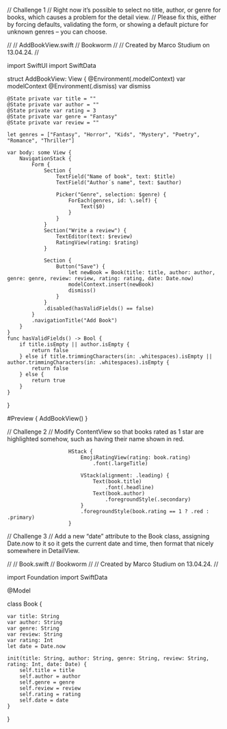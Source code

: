 // Challenge 1
// Right now it’s possible to select no title, author, or genre for books, which causes a problem for the detail view. 
// Please fix this, either by forcing defaults, validating the form, or showing a default picture for unknown genres – you can choose.

//
//  AddBookView.swift
//  Bookworm
//
//  Created by Marco Studium on 13.04.24.
//

import SwiftUI
import SwiftData

struct AddBookView: View {
    @Environment(\.modelContext) var modelContext
    @Environment(\.dismiss) var dismiss
    
    @State private var title = ""
    @State private var author = ""
    @State private var rating = 3
    @State private var genre = "Fantasy"
    @State private var review = ""
    
    let genres = ["Fantasy", "Horror", "Kids", "Mystery", "Poetry", "Romance", "Thriller"]
    
    var body: some View {
        NavigationStack {
            Form {
                Section {
                    TextField("Name of book", text: $title)
                    TextField("Author´s name", text: $author)
                    
                    Picker("Genre", selection: $genre) {
                        ForEach(genres, id: \.self) {
                            Text($0)
                        }
                    }
                }
                Section("Write a review") {
                    TextEditor(text: $review)
                    RatingView(rating: $rating)
                }
                
                Section {
                    Button("Save") {
                        let newBook = Book(title: title, author: author, genre: genre, review: review, rating: rating, date: Date.now)
                        modelContext.insert(newBook)
                        dismiss()
                    }
                }
                .disabled(hasValidFields() == false)
            }
            .navigationTitle("Add Book")
        }
    }
    func hasValidFields() -> Bool {
        if title.isEmpty || author.isEmpty {
            return false
        } else if title.trimmingCharacters(in: .whitespaces).isEmpty || author.trimmingCharacters(in: .whitespaces).isEmpty {
            return false
        } else {
            return true
        }
    }
}

#Preview {
    AddBookView()
}


// Challenge 2
// Modify ContentView so that books rated as 1 star are highlighted somehow, such as having their name shown in red.

                        HStack {
                            EmojiRatingView(rating: book.rating)
                                .font(.largeTitle)
                            
                            VStack(alignment: .leading) {
                                Text(book.title)
                                    .font(.headline)
                                Text(book.author)
                                    .foregroundStyle(.secondary)
                            }
                            .foregroundStyle(book.rating == 1 ? .red : .primary)
                        }


// Challenge 3
// Add a new “date” attribute to the Book class, assigning Date.now to it so it gets the current date and time, then format that nicely somewhere in DetailView.

//
//  Book.swift
//  Bookworm
//
//  Created by Marco Studium on 13.04.24.
//

import Foundation
import SwiftData

@Model

class Book {
    
    var title: String
    var author: String
    var genre: String
    var review: String
    var rating: Int
    let date = Date.now
    
    init(title: String, author: String, genre: String, review: String, rating: Int, date: Date) {
        self.title = title
        self.author = author
        self.genre = genre
        self.review = review
        self.rating = rating
        self.date = date
    }
}
